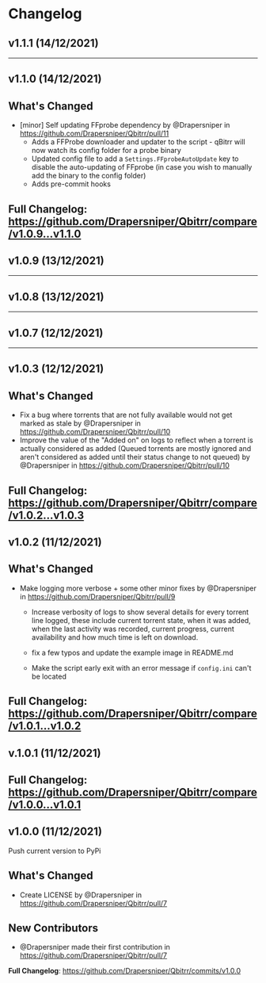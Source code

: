 # Changelog

## v1.1.1 (14/12/2021)


---

## v1.1.0 (14/12/2021)
## What's Changed
* [minor] Self updating FFprobe dependency by @Drapersniper in https://github.com/Drapersniper/Qbitrr/pull/11
  - Adds a FFProbe downloader and updater to the script - qBitrr will now watch its config folder for a probe binary
  - Updated config file to add a `Settings.FFprobeAutoUpdate` key to disable the auto-updating of FFprobe (in case you wish to manually add the binary to the config folder)
  - Adds pre-commit hooks


**Full Changelog**: https://github.com/Drapersniper/Qbitrr/compare/v1.0.9...v1.1.0
---

## v1.0.9 (13/12/2021)

---

## v1.0.8 (13/12/2021)

---

## v1.0.7 (12/12/2021)

---

## v1.0.3 (12/12/2021)
## What's Changed
- Fix a bug where torrents that are not fully available would not get marked as stale by @Drapersniper in https://github.com/Drapersniper/Qbitrr/pull/10
- Improve the value of the "Added on" on logs to reflect when a torrent is actually considered as added (Queued torrents are mostly ignored and aren't considered as added until their status change to not queued) by @Drapersniper in https://github.com/Drapersniper/Qbitrr/pull/10


**Full Changelog**: https://github.com/Drapersniper/Qbitrr/compare/v1.0.2...v1.0.3
---

## v1.0.2 (11/12/2021)
## What's Changed
* Make logging more verbose + some other minor fixes by @Drapersniper in https://github.com/Drapersniper/Qbitrr/pull/9
  - Increase verbosity of logs to show several details for every torrent line logged, these include current torrent state, when it was added, when the last activity was recorded, current progress, current availability and how much time is left on download.

  - fix a few typos and update the example image in README.md
  - Make the script early exit with an error message if `config.ini` can't be located



**Full Changelog**: https://github.com/Drapersniper/Qbitrr/compare/v1.0.1...v1.0.2
---

## v.1.0.1 (11/12/2021)
**Full Changelog**: https://github.com/Drapersniper/Qbitrr/compare/v1.0.0...v1.0.1
---

## v1.0.0 (11/12/2021)
Push current version to PyPi

## What's Changed
* Create LICENSE by @Drapersniper in https://github.com/Drapersniper/Qbitrr/pull/7

## New Contributors
* @Drapersniper made their first contribution in https://github.com/Drapersniper/Qbitrr/pull/7

**Full Changelog**: https://github.com/Drapersniper/Qbitrr/commits/v1.0.0
